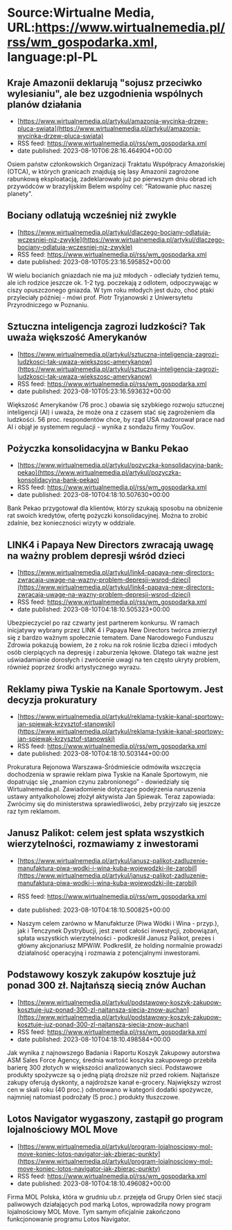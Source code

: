 # Source:Wirtualne Media, URL:https://www.wirtualnemedia.pl/rss/wm_gospodarka.xml, language:pl-PL

## Kraje Amazonii deklarują "sojusz przeciwko wylesianiu", ale bez uzgodnienia wspólnych planów działania
 - [https://www.wirtualnemedia.pl/artykul/amazonia-wycinka-drzew-pluca-swiata](https://www.wirtualnemedia.pl/artykul/amazonia-wycinka-drzew-pluca-swiata)
 - RSS feed: https://www.wirtualnemedia.pl/rss/wm_gospodarka.xml
 - date published: 2023-08-10T06:28:16.464904+00:00

Osiem państw członkowskich Organizacji Traktatu Współpracy Amazońskiej (OTCA), w których granicach znajdują się lasy Amazonii zagrożone rabunkową eksploatacją, zadeklarowało już po pierwszym dniu obrad ich przywódców w brazylijskim Belem wspólny cel: "Ratowanie płuc naszej planety".

## Bociany odlatują wcześniej niż zwykle
 - [https://www.wirtualnemedia.pl/artykul/dlaczego-bociany-odlatuja-wczesniej-niz-zwykle](https://www.wirtualnemedia.pl/artykul/dlaczego-bociany-odlatuja-wczesniej-niz-zwykle)
 - RSS feed: https://www.wirtualnemedia.pl/rss/wm_gospodarka.xml
 - date published: 2023-08-10T05:23:16.595852+00:00

W wielu bocianich gniazdach nie ma już młodych - odleciały tydzień temu, ale ich rodzice jeszcze ok. 1-2 tyg. poczekają z odlotem, odpoczywając w ciszy opuszczonego gniazda. W tym roku młodych jest dużo, choć ptaki przyleciały później - mówi prof. Piotr Tryjanowski z Uniwersytetu Przyrodniczego w Poznaniu.

## Sztuczna inteligencja zagrozi ludzkości? Tak uważa większość Amerykanów
 - [https://www.wirtualnemedia.pl/artykul/sztuczna-inteligencja-zagrozi-ludzkosci-tak-uwaza-wiekszosc-amerykanow](https://www.wirtualnemedia.pl/artykul/sztuczna-inteligencja-zagrozi-ludzkosci-tak-uwaza-wiekszosc-amerykanow)
 - RSS feed: https://www.wirtualnemedia.pl/rss/wm_gospodarka.xml
 - date published: 2023-08-10T05:23:16.593632+00:00

Większość Amerykanów (76 proc.) obawia się szybkiego rozwoju sztucznej inteligencji (AI) i uważa, że może ona z czasem stać się zagrożeniem dla ludzkości. 56 proc. respondentów chce, by rząd USA nadzorował prace nad AI i objął je systemem regulacji - wynika z sondażu firmy YouGov.

## Pożyczka konsolidacyjna w Banku Pekao
 - [https://www.wirtualnemedia.pl/artykul/pozyczka-konsolidacyjna-bank-pekao](https://www.wirtualnemedia.pl/artykul/pozyczka-konsolidacyjna-bank-pekao)
 - RSS feed: https://www.wirtualnemedia.pl/rss/wm_gospodarka.xml
 - date published: 2023-08-10T04:18:10.507630+00:00

Bank Pekao przygotował dla klientów, którzy szukają sposobu na obniżenie rat swoich kredytów, ofertę pożyczki konsolidacyjnej. Można to zrobić zdalnie, bez konieczności wizyty w oddziale.

## LINK4 i Papaya New Directors zwracają uwagę na ważny problem depresji wśród dzieci
 - [https://www.wirtualnemedia.pl/artykul/link4-papaya-new-directors-zwracaja-uwage-na-wazny-problem-depresji-wsrod-dzieci](https://www.wirtualnemedia.pl/artykul/link4-papaya-new-directors-zwracaja-uwage-na-wazny-problem-depresji-wsrod-dzieci)
 - RSS feed: https://www.wirtualnemedia.pl/rss/wm_gospodarka.xml
 - date published: 2023-08-10T04:18:10.505323+00:00

Ubezpieczyciel po raz czwarty jest partnerem konkursu. W ramach inicjatywy wybrany przez LINK 4 i Papaya New Directors twórca zmierzył się z bardzo ważnym społecznie tematem. Dane Narodowego Funduszu Zdrowia pokazują bowiem, że z roku na rok rośnie liczba dzieci i młodych osób cierpiących na depresję i zaburzenia lękowe. Dlatego tak ważne jest uświadamianie dorosłych i zwrócenie uwagi na ten często ukryty problem, również poprzez środki artystycznego wyrazu.

## Reklamy piwa Tyskie na Kanale Sportowym. Jest decyzja prokuratury
 - [https://www.wirtualnemedia.pl/artykul/reklama-tyskie-kanal-sportowy-jan-spiewak-krzysztof-stanowski](https://www.wirtualnemedia.pl/artykul/reklama-tyskie-kanal-sportowy-jan-spiewak-krzysztof-stanowski)
 - RSS feed: https://www.wirtualnemedia.pl/rss/wm_gospodarka.xml
 - date published: 2023-08-10T04:18:10.503144+00:00

Prokuratura Rejonowa Warszawa-Śródmieście odmówiła wszczęcia dochodzenia w sprawie reklam piwa Tyskie na Kanale Sportowym, nie dopatrując się „znamion czynu zabronionego” - dowiedziały się Wirtualnemedia.pl. Zawiadomienie dotyczące podejrzenia naruszenia ustawy antyalkoholowej złożył aktywista Jan Śpiewak. Teraz zapowiada: Zwrócimy się do ministerstwa sprawiedliwości, żeby przyjrzało się jeszcze raz tym reklamom.

## Janusz Palikot: celem jest spłata wszystkich wierzytelności, rozmawiamy z inwestorami
 - [https://www.wirtualnemedia.pl/artykul/janusz-palikot-zadluzenie-manufaktura-piwa-wodki-i-wina-kuba-wojewodzki-ile-zarobil](https://www.wirtualnemedia.pl/artykul/janusz-palikot-zadluzenie-manufaktura-piwa-wodki-i-wina-kuba-wojewodzki-ile-zarobil)
 - RSS feed: https://www.wirtualnemedia.pl/rss/wm_gospodarka.xml
 - date published: 2023-08-10T04:18:10.500825+00:00

- Naszym celem zarówno w Manufakturze (Piwa Wódki i Wina - przyp.), jak i Tenczynek Dystrybucji, jest zwrot całości inwestycji, zobowiązań, spłata wszystkich wierzytelności - podkreślił Janusz Palikot, prezes i główny akcjonariusz MPWiW. Podkreślił, że holding normalnie prowadzi działalność operacyjną i rozmawia z potencjalnymi inwestorami.

## Podstawowy koszyk zakupów kosztuje już ponad 300 zł. Najtańszą siecią znów Auchan
 - [https://www.wirtualnemedia.pl/artykul/podstawowy-koszyk-zakupow-kosztuje-juz-ponad-300-zl-najtansza-siecia-znow-auchan](https://www.wirtualnemedia.pl/artykul/podstawowy-koszyk-zakupow-kosztuje-juz-ponad-300-zl-najtansza-siecia-znow-auchan)
 - RSS feed: https://www.wirtualnemedia.pl/rss/wm_gospodarka.xml
 - date published: 2023-08-10T04:18:10.498584+00:00

Jak wynika z najnowszego Badania i Raportu Koszyk Zakupowy autorstwa ASM Sales Force Agency, średnia wartość koszyka zakupowego przebiła barierę 300 złotych w większości analizowanych sieci. Podstawowe produkty spożywcze są o jedną piątą droższe niż przed rokiem. Najtańsze zakupy oferują dyskonty, a najdroższe kanał e-grocery. Największy wzrost cen w skali roku (40 proc.) odnotowano w kategorii dodatki spożywcze, najmniej natomiast podrożały (5 proc.) produkty tłuszczowe.

## Lotos Navigator wygaszony, zastąpił go program lojalnościowy MOL Move
 - [https://www.wirtualnemedia.pl/artykul/program-lojalnosciowy-mol-move-koniec-lotos-navigator-jak-zbierac-punkty](https://www.wirtualnemedia.pl/artykul/program-lojalnosciowy-mol-move-koniec-lotos-navigator-jak-zbierac-punkty)
 - RSS feed: https://www.wirtualnemedia.pl/rss/wm_gospodarka.xml
 - date published: 2023-08-10T04:18:10.496082+00:00

Firma MOL Polska, która w grudniu ub.r. przejęła od Grupy Orlen sieć stacji paliwowych działających pod marką Lotos, wprowadziła nowy program lojalnościowy MOL Move. Tym samym oficjalnie zakończono funkcjonowanie programu Lotos Navigator.


